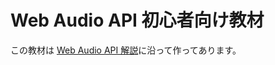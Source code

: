 # Web Audio API 初心者向け教材

この教材は [Web Audio API 解説](http://www.g200kg.com/jp/docs/webaudio/)に沿って作ってあります。

